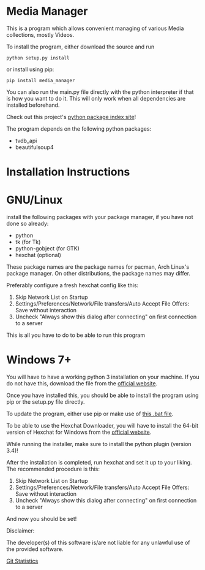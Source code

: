 # Media Manager

This is a program which allows convenient managing of various Media collections, mostly Videos.

To install the program, either download the source and run

    python setup.py install
    
or install using pip:

    pip install media_manager
    

You can also run the main.py file directly with the python interpreter if that is how you want to do it. This will only
work when all dependencies are installed beforehand.

Check out this project's [python package index site](https://pypi.python.org/pypi/media-manager)!

The program depends on the following python packages:

- tvdb_api
- beautifulsoup4


# Installation Instructions

# GNU/Linux

install the following packages with your package manager, if you have not done so already:

- python
- tk (for Tk)
- python-gobject (for GTK)
- hexchat (optional)

These package names are the package names for pacman, Arch Linux's package manager. On other distributions,
the package names may differ.

Preferably configure a fresh hexchat config like this:

1. Skip Network List on Startup
2. Settings/Preferences/Network/File transfers/Auto Accept File Offers: Save without interaction
3. Uncheck "Always show this dialog after connecting" on first connection to a server

This is all you have to do to be able to run this program

# Windows 7+

You will have to have a working python 3 installation on your machine. If you do not have this, download the file from
the [official website](https://www.python.org/downloads/windows/).

Once you have installed this, you should be able to install the program using pip or the setup.py file directly.

To update the program, either use pip or make use of
[this .bat file](http://gitlab.namibsun.net/namboy94/media-manager/raw/master/bin/update.bat).

To be able to use the Hexchat Downloader, you will have to install the 64-bit version of Hexchat for Windows from
the [official website](https://hexchat.github.io/downloads.html).

While running the installer, make sure to install the python plugin (version 3.4)!

After the installation is completed, run hexchat and set it up to your liking. The recommended procedure is this:

1. Skip Network List on Startup
2. Settings/Preferences/Network/File transfers/Auto Accept File Offers: Save without interaction
3. Uncheck "Always show this dialog after connecting" on first connection to a server

And now you should be set!


Disclaimer:

The developer(s) of this software is/are not liable for any unlawful use of the provided software.

[Git Statistics](http://krumreyh.com/git_stats_pages/media-manager/general.html)